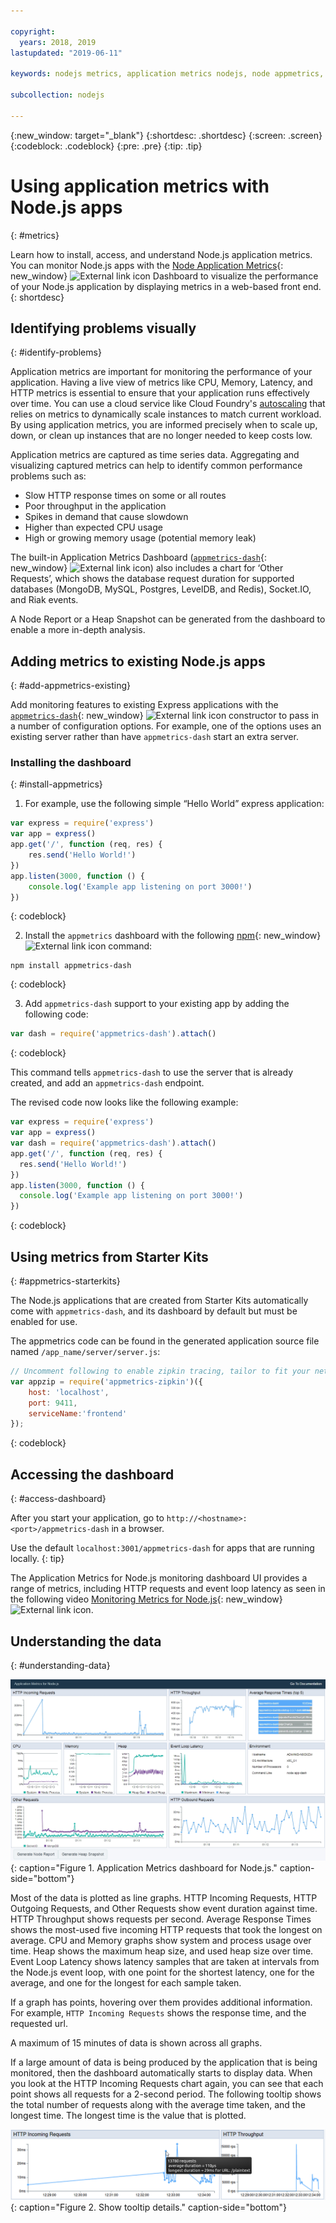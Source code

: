 ```yaml
---

copyright:
  years: 2018, 2019
lastupdated: "2019-06-11"

keywords: nodejs metrics, application metrics nodejs, node appmetrics, nodejs autoscaling, nodejs dash, appmetrics-dashs nodejs

subcollection: nodejs

---
```


{:new_window: target="_blank"}
{:shortdesc: .shortdesc}
{:screen: .screen}
{:codeblock: .codeblock}
{:pre: .pre}
{:tip: .tip}

# Using application metrics with Node.js apps
{: #metrics}

Learn how to install, access, and understand Node.js application metrics. You can monitor Node.js apps with the [Node Application Metrics](https://developer.ibm.com/open/projects/node-application-metrics/){: new_window} ![External link icon](../icons/launch-glyph.svg "External link icon") Dashboard to visualize the performance of your Node.js application by displaying metrics in a web-based front end.
{: shortdesc}

## Identifying problems visually
{: #identify-problems}

Application metrics are important for monitoring the performance of your application. Having a live view of metrics like CPU, Memory, Latency, and HTTP metrics is essential to ensure that your application runs effectively over time. You can use a cloud service like Cloud Foundry's [autoscaling](/docs/services/Auto-Scaling?topic=Auto-Scaling) that relies on metrics to dynamically scale instances to match current workload. By using application metrics, you are informed precisely when to scale up, down, or clean up instances that are no longer needed to keep costs low.

Application metrics are captured as time series data. Aggregating and visualizing captured metrics can help to identify common performance problems such as:

* Slow HTTP response times on some or all routes
* Poor throughput in the application
* Spikes in demand that cause slowdown
* Higher than expected CPU usage
* High or growing memory usage (potential memory leak)

The built-in Application Metrics Dashboard ([`appmetrics-dash`](https://github.com/RuntimeTools/appmetrics-dash){: new_window} ![External link icon](../icons/launch-glyph.svg "External link icon")) also includes a chart for ‘Other Requests’, which shows the database request duration for supported databases (MongoDB, MySQL, Postgres, LevelDB, and Redis), Socket.IO, and Riak events.

A Node Report or a Heap Snapshot can be generated from the dashboard to enable a more in-depth analysis.

## Adding metrics to existing Node.js apps
{: #add-appmetrics-existing}

Add monitoring features to existing Express applications with the [`appmetrics-dash`](https://github.com/RuntimeTools/appmetrics-dash){: new_window} ![External link icon](../icons/launch-glyph.svg "External link icon") constructor to pass in a number of configuration options. For example, one of the options uses an existing server rather than have `appmetrics-dash` start an extra server.

### Installing the dashboard
{: #install-appmetrics}

1. For example, use the following simple “Hello World” express application:
  ```js
  var express = require('express')
  var app = express()
  app.get('/', function (req, res) {
      res.send('Hello World!')
  })
  app.listen(3000, function () {
      console.log('Example app listening on port 3000!')
  })
  ```
  {: codeblock}

2. Install the `appmetrics` dashboard with the following [npm](https://nodejs.org/en/){: new_window} ![External link icon](../icons/launch-glyph.svg "External link icon") command:
  ```
  npm install appmetrics-dash
  ```
  {: codeblock}

3. Add `appmetrics-dash` support to your existing app by adding the following code:
  ```js
  var dash = require('appmetrics-dash').attach()
  ```
  {: codeblock}

  This command tells `appmetrics-dash` to use the server that is already created, and add an `appmetrics-dash` endpoint.

  The revised code now looks like the following example:
  ```js
  var express = require('express')
  var app = express()
  var dash = require('appmetrics-dash').attach()
  app.get('/', function (req, res) {
    res.send('Hello World!')
  })
  app.listen(3000, function () {
    console.log('Example app listening on port 3000!')
  })
  ```
  {: codeblock}

## Using metrics from Starter Kits
{: #appmetrics-starterkits}

The Node.js applications that are created from Starter Kits automatically come with `appmetrics-dash`, and its dashboard by default but must be enabled for use.

The appmetrics code can be found in the generated application source file named `/app_name/server/server.js`:
```js
// Uncomment following to enable zipkin tracing, tailor to fit your network configuration:
var appzip = require('appmetrics-zipkin')({
    host: 'localhost',
    port: 9411,
    serviceName:'frontend'
});
```
{: codeblock}

## Accessing the dashboard
{: #access-dashboard}

After you start your application, go to `http://<hostname>:<port>/appmetrics-dash` in a browser.

Use the default `localhost:3001/appmetrics-dash` for apps that are running locally.
{: tip}

The Application Metrics for Node.js monitoring dashboard UI provides a range of metrics, including HTTP requests and event loop latency as seen in the following video [Monitoring Metrics for Node.js](https://www.youtube.com/watch?v=7hV8gKlMYLs&feature=youtu.be){: new_window} ![External link icon](../icons/launch-glyph.svg "External link icon").

## Understanding the data
{: #understanding-data}

![Appmetrics Dashboard](images/appmetricsdash-1.png "Appmetrics dashboard."){: caption="Figure 1. Application Metrics dashboard for Node.js." caption-side="bottom"}

Most of the data is plotted as line graphs. HTTP Incoming Requests, HTTP Outgoing Requests, and Other Requests show event duration against time. HTTP Throughput shows requests per second. Average Response Times shows the most-used five incoming HTTP requests that took the longest on average. CPU and Memory graphs show system and process usage over time. Heap shows the maximum heap size, and used heap size over time. Event Loop Latency shows latency samples that are taken at intervals from the Node.js event loop, with one point for the shortest latency, one for the average, and one for the longest for each sample taken.

If a graph has points, hovering over them provides additional information. For example, `HTTP Incoming Requests` shows the response time, and the requested url.

A maximum of 15 minutes of data is shown across all graphs.

If a large amount of data is being produced by the application that is being monitored, then the dashboard automatically starts to display data. When you look at the HTTP Incoming Requests chart again, you can see that each point shows all requests for a 2-second period. The following tooltip shows the total number of requests along with the average time taken, and the longest time. The longest time is the value that is plotted.

![Show tooltip](images/tooltip-1.png){: caption="Figure 2. Show tooltip details." caption-side="bottom"}




